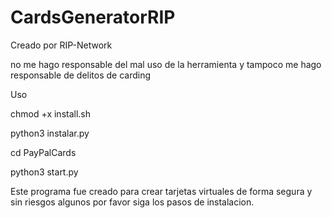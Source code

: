 # CardsGeneratorRIP
Creado por RIP-Network

no me hago responsable del mal uso de la herramienta y tampoco me hago responsable de delitos de carding

Uso

chmod +x install.sh

python3 instalar.py

cd PayPalCards

python3 start.py

Este programa fue creado para crear tarjetas virtuales de forma segura y sin riesgos algunos por favor siga los pasos de instalacion.
